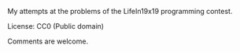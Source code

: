 My attempts at the problems of the LifeIn19x19 programming contest.

License: CC0 (Public domain)

Comments are welcome.

